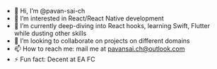 - 👋 Hi, I’m @pavan-sai-ch
- 👀 I’m interested in React/React Native development
- 🌱 I’m currently deep-diving into React hooks, learning Swift, Flutter while dusting other skills
- 💞️ I’m looking to collaborate on projects on different domains
- 📫 How to reach me: mail me at pavansai.ch@outlook.com  
- ⚡ Fun fact: Decent at EA FC

<!---
pavan-sai-ch/pavan-sai-ch is a ✨ special ✨ repository because its `README.md` (this file) appears on your GitHub profile.
You can click the Preview link to take a look at your changes.
--->
